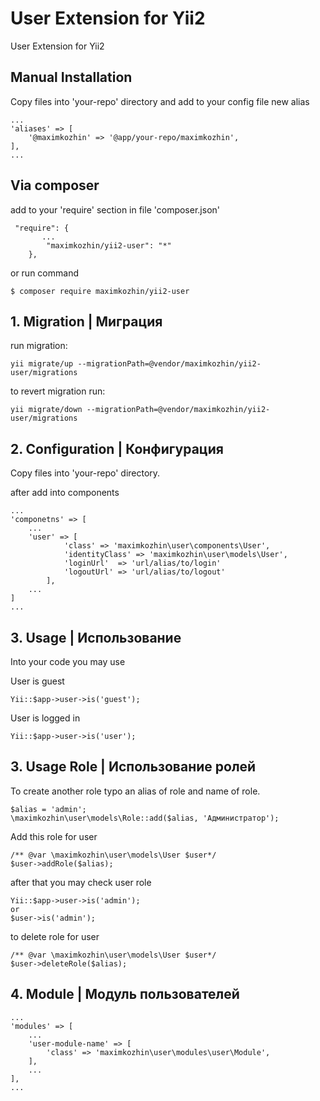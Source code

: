 ﻿User Extension for Yii2 
========================
User Extension for Yii2 

Manual Installation
-------------------

Copy files into 'your-repo' directory and add to your config file new alias

```
...
'aliases' => [
    '@maximkozhin' => '@app/your-repo/maximkozhin',
],
...
```

Via composer
------------

add to your 'require' section in file 'composer.json'
```
 "require": {
       ...
        "maximkozhin/yii2-user": "*"
    },
```
or run command

```
$ composer require maximkozhin/yii2-user
```


**1. Migration | Миграция**
---------------------------

run migration:
```
yii migrate/up --migrationPath=@vendor/maximkozhin/yii2-user/migrations
```

to revert migration run:
```
yii migrate/down --migrationPath=@vendor/maximkozhin/yii2-user/migrations
```

**2. Configuration | Конфигурация**
-----------------------------------
Copy files into 'your-repo' directory.


after add into components
```
...
'componetns' => [
    ...
    'user' => [
            'class' => 'maximkozhin\user\components\User',
            'identityClass' => 'maximkozhin\user\models\User',
            'loginUrl'  => 'url/alias/to/login'
            'logoutUrl' => 'url/alias/to/logout'
        ],
    ...
]
...
```

**3. Usage | Использование**
----------------------------

Into your code you may use 

User is guest

```
Yii::$app->user->is('guest');
```

User is logged in

```
Yii::$app->user->is('user');
```


**3. Usage Role | Использование ролей**
----------------------------

To create another role typo an alias of role and name of role.
```
$alias = 'admin';
\maximkozhin\user\models\Role::add($alias, 'Администратор');
```

Add this role for user
```
/** @var \maximkozhin\user\models\User $user*/
$user->addRole($alias);
```

after that you may check user role
```
Yii::$app->user->is('admin');
or
$user->is('admin');
```

to delete role for user
```
/** @var \maximkozhin\user\models\User $user*/
$user->deleteRole($alias);
```

**4. Module | Модуль пользователей**
------------------------------------

```
...
'modules' => [
    ...
    'user-module-name' => [
        'class' => 'maximkozhin\user\modules\user\Module',
    ],
    ...
],
...
```




